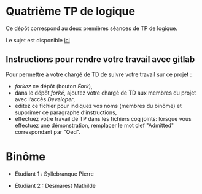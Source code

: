 # Quatrième TP de logique

Ce dépôt correspond au deux premières séances de TP de logique.

Le sujet est disponible
[ici](http://www.thomaspietrzak.com/enseignement/logique/tpcoq2.htm)

##  Instructions pour rendre votre travail avec gitlab

Pour permettre à votre chargé de TD de suivre votre travail sur ce projet :

-   *forkez* ce dépôt (bouton _Fork_),
-   dans le dépôt *forké*, ajoutez votre chargé de TD aux membres du
    projet avec l’accès _Developer_,
-   éditez ce fichier pour indiquez vos noms (membres du binôme) et
    supprimer ce paragraphe d’instructions,
-   effectuez votre travail de TP dans les fichiers coq joints: lorsque vous
    effectuez une démonstration, remplacer le mot clef "Admitted" correspondant
    par "Qed".

# Binôme

- Étudiant 1 : Syllebranque Pierre

- Étudiant 2 : Desmarest Mathilde 
